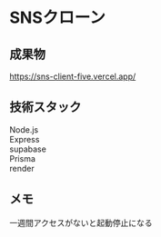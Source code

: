 # SNSクローン

## 成果物
https://sns-client-five.vercel.app/

## 技術スタック
Node.js</br>
Express</br>
supabase</br>
Prisma</br>
render</br>

## メモ
一週間アクセスがないと起動停止になる



